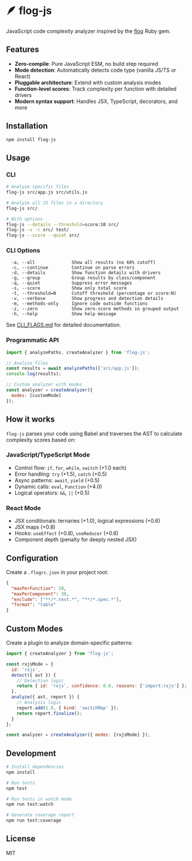 # 🪶 flog-js

JavaScript code complexity analyzer inspired by the [flog](https://github.com/seattlerb/flog) Ruby gem.

## Features

- **Zero-compile**: Pure JavaScript ESM, no build step required
- **Mode detection**: Automatically detects code type (vanilla JS/TS or React)
- **Pluggable architecture**: Extend with custom analysis modes
- **Function-level scores**: Track complexity per function with detailed drivers
- **Modern syntax support**: Handles JSX, TypeScript, decorators, and more

## Installation

```bash
npm install flog-js
```

## Usage

### CLI

```bash
# Analyze specific files
flog-js src/app.js src/utils.js

# Analyze all JS files in a directory
flog-js src/

# With options
flog-js --details --threshold=score:10 src/
flog-js -v -c src/ test/
flog-js --score --quiet src/
```

### CLI Options

```
  -a, --all              Show all results (no 60% cutoff)
  -c, --continue         Continue on parse errors
  -d, --details          Show function details with drivers
  -g, --group            Group results by class/component
  -q, --quiet            Suppress error messages
  -s, --score            Show only total score
  -t, --threshold=N      Cutoff threshold (percentage or score:N)
  -v, --verbose          Show progress and detection details
  -m, --methods-only     Ignore code outside functions
  -z, --zero             Show zero-score methods in grouped output
  -h, --help             Show help message
```

See [CLI_FLAGS.md](./docs/CLI_FLAGS.md) for detailed documentation.

### Programmatic API

```javascript
import { analyzePaths, createAnalyzer } from 'flog-js';

// Analyze files
const results = await analyzePaths(['src/app.js']);
console.log(results);

// Custom analyzer with modes
const analyzer = createAnalyzer({
  modes: [customMode]
});
```

## How it works

`flog-js` parses your code using Babel and traverses the AST to calculate complexity scores based on:

### JavaScript/TypeScript Mode
- Control flow: `if`, `for`, `while`, `switch` (+1.0 each)
- Error handling: `try` (+1.5), `catch` (+0.5)
- Async patterns: `await`, `yield` (+0.5)
- Dynamic calls: `eval`, `Function` (+4.0)
- Logical operators: `&&`, `||` (+0.5)

### React Mode
- JSX conditionals: ternaries (+1.0), logical expressions (+0.6)
- JSX maps (+0.8)
- Hooks: `useEffect` (+0.8), `useReducer` (+0.6)
- Component depth (penalty for deeply nested JSX)

## Configuration

Create a `.flogrc.json` in your project root:

```json
{
  "maxPerFunction": 20,
  "maxPerComponent": 30,
  "exclude": ["**/*.test.*", "**/*.spec.*"],
  "format": "table"
}
```

## Custom Modes

Create a plugin to analyze domain-specific patterns:

```javascript
import { createAnalyzer } from 'flog-js';

const rxjsMode = {
  id: 'rxjs',
  detect({ ast }) {
    // Detection logic
    return { id: 'rxjs', confidence: 0.8, reasons: ['import:rxjs'] };
  },
  analyze({ ast, report }) {
    // Analysis logic
    report.add(1.0, { kind: 'switchMap' });
    return report.finalize();
  }
};

const analyzer = createAnalyzer({ modes: [rxjsMode] });
```

## Development

```bash
# Install dependencies
npm install

# Run tests
npm test

# Run tests in watch mode
npm run test:watch

# Generate coverage report
npm run test:coverage
```

## License

MIT
